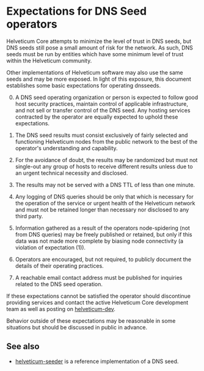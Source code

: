 Expectations for DNS Seed operators
====================================

Helveticum Core attempts to minimize the level of trust in DNS seeds,
but DNS seeds still pose a small amount of risk for the network.
As such, DNS seeds must be run by entities which have some minimum
level of trust within the Helveticum community.

Other implementations of Helveticum software may also use the same
seeds and may be more exposed. In light of this exposure, this
document establishes some basic expectations for operating dnsseeds.

0. A DNS seed operating organization or person is expected to follow good
host security practices, maintain control of applicable infrastructure,
and not sell or transfer control of the DNS seed. Any hosting services
contracted by the operator are equally expected to uphold these expectations.

1. The DNS seed results must consist exclusively of fairly selected and
functioning Helveticum nodes from the public network to the best of the
operator's understanding and capability.

2. For the avoidance of doubt, the results may be randomized but must not
single-out any group of hosts to receive different results unless due to an
urgent technical necessity and disclosed.

3. The results may not be served with a DNS TTL of less than one minute.

4. Any logging of DNS queries should be only that which is necessary
for the operation of the service or urgent health of the Helveticum
network and must not be retained longer than necessary nor disclosed
to any third party.

5. Information gathered as a result of the operators node-spidering
(not from DNS queries) may be freely published or retained, but only
if this data was not made more complete by biasing node connectivity
(a violation of expectation (1)).

6. Operators are encouraged, but not required, to publicly document the
details of their operating practices.

7. A reachable email contact address must be published for inquiries
related to the DNS seed operation.

If these expectations cannot be satisfied the operator should
discontinue providing services and contact the active Helveticum
Core development team as well as posting on
[helveticum-dev](https://lists.linuxfoundation.org/mailman/listinfo/helveticum-dev).

Behavior outside of these expectations may be reasonable in some
situations but should be discussed in public in advance.

See also
----------
- [helveticum-seeder](https://github.com/sipa/helveticum-seeder) is a reference implementation of a DNS seed.
